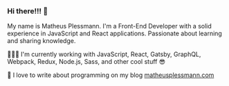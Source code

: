 ### Hi there!!! 👋

My name is Matheus Plessmann. I'm a Front-End Developer with a solid experience in JavaScript and React applications. Passionate about learning and sharing knowledge.

👨🏻‍💻 I'm currently working with JavaScript, React, Gatsby, GraphQL, Webpack, Redux, Node.js, Sass, and other cool stuff 😎

📖 I love to write about programming on my blog [matheusplessmann.com](http://matheusplessmann.com/)

<!--
**maplessmann/maplessmann** is a ✨ _special_ ✨ repository because its `README.md` (this file) appears on your GitHub profile.

Here are some ideas to get you started:

- 🔭 I’m currently working on ...
- 🌱 I’m currently learning ...
- 👯 I’m looking to collaborate on ...
- 🤔 I’m looking for help with ...
- 💬 Ask me about ...
- 📫 How to reach me: ...
- 😄 Pronouns: ...
- ⚡ Fun fact: ...
-->
